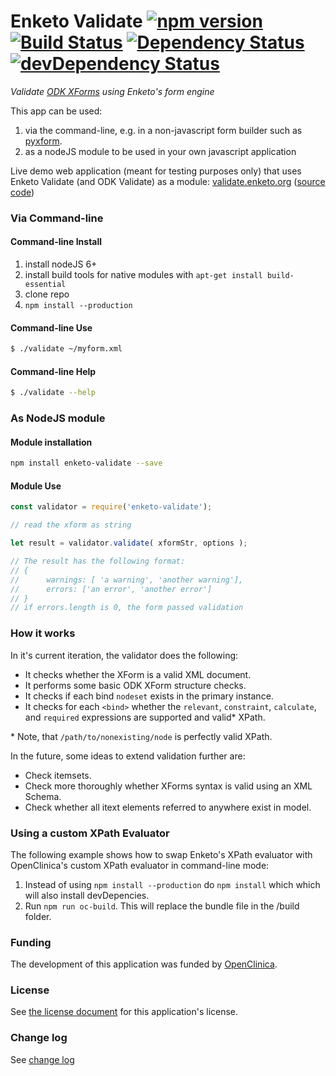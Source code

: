 Enketo Validate [![npm version](https://badge.fury.io/js/enketo-validate.svg)](http://badge.fury.io/js/enketo-validate) [![Build Status](https://travis-ci.org/enketo/enketo-validate.svg?branch=master)](https://travis-ci.org/enketo/enketo-validate) [![Dependency Status](https://david-dm.org/enketo/enketo-validate/status.svg)](https://david-dm.org/enketo/enketo-validate) [![devDependency Status](https://david-dm.org/enketo/enketo-validate/dev-status.svg)](https://david-dm.org/enketo/enketo-validate?type=dev)
==============

_Validate [ODK XForms](https://opendatakit.github.io/xforms-spec/) using Enketo's form engine_

This app can be used:

1. via the command-line, e.g. in a non-javascript form builder such as [pyxform](https://github.com/XLSForm/pyxform).
2. as a nodeJS module to be used in your own javascript application

Live demo web application (meant for testing purposes only) that uses Enketo Validate (and ODK Validate) as a module: [validate.enketo.org](https://validate.enketo.org) \([source code](https://github.com/enketo/enketo-validate-webapp)\)

### Via Command-line

#### Command-line Install

1. install nodeJS 6+
2. install build tools for native modules with `apt-get install build-essential`
3. clone repo 
4. `npm install --production`

#### Command-line Use

```bash
$ ./validate ~/myform.xml
```

#### Command-line Help
```bash
$ ./validate --help
```

### As NodeJS module

#### Module installation 

```bash
npm install enketo-validate --save
```

#### Module Use

```js
const validator = require('enketo-validate');

// read the xform as string

let result = validator.validate( xformStr, options );

// The result has the following format:
// {
//      warnings: [ 'a warning', 'another warning'],
//      errors: ['an error', 'another error']
// }
// if errors.length is 0, the form passed validation
```

### How it works

In it's current iteration, the validator does the following:

* It checks whether the XForm is a valid XML document.
* It performs some basic ODK XForm structure checks.
* It checks if each bind `nodeset` exists in the primary instance.
* It checks for each `<bind>` whether the `relevant`, `constraint`, `calculate`, and `required` expressions are supported and valid\* XPath.

\* Note, that `/path/to/nonexisting/node` is perfectly valid XPath.

In the future, some ideas to extend validation further are:

* Check itemsets.
* Check more thoroughly whether XForms syntax is valid using an XML Schema.
* Check whether all itext elements referred to anywhere exist in model.

### Using a custom XPath Evaluator

The following example shows how to swap Enketo's XPath evaluator with OpenClinica's custom XPath evaluator in command-line mode:

1. Instead of using `npm install --production` do `npm install` which which will also install devDepencies.
2. Run `npm run oc-build`. This will replace the bundle file in the /build folder.

### Funding

The development of this application was funded by [OpenClinica](https://openclinica.com). 

### License

See [the license document](LICENSE) for this application's license.

### Change log

See [change log](./CHANGELOG.md)

